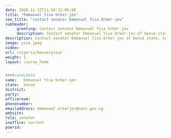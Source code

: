 ```yaml
---
date: 2020-11-22T11:54:12-05:00
title: "Emmanuel Yisa Orker-jev"
seo_title: "contact senator Emmanuel Yisa Orker-jev"
subheader:
     greeting: Contact senator Emmanuel Yisa Orker-jev 
     description: Contact senator Emmanuel Yisa Orker-jev of benue state. Contact information for Emmanuel Yisa Orker-jev includes email address, phone number, and mailing address.
description: Contact senator Emmanuel Yisa Orker-jev of benue state. Contact information for Emmanuel Yisa Orker-jev includes email address, phone number, and mailing address.
image: yisa.jpeg
video: 
url: /nigeria/benue/yisa/
weight: 1
layout: course_home


####candidate
name:	Emmanuel Yisa Orker-jev
state:	benue
district: 
party:	
officeroom:	
phonenumber:
emailaddress: emmanuel.orkerjev@nass.gov.ng
website:	
role: senator
inoffice: current
powrid: 
---
```


